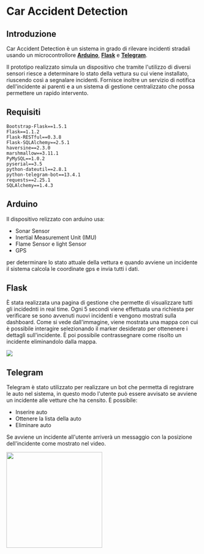 # Car Accident Detection

## Introduzione

Car Accident Detection è un sistema in grado di rilevare incidenti stradali usando un microcontrollore **[Arduino](https://www.arduino.cc/)**, **[Flask](https://flask.palletsprojects.com/en/1.1.x/)** e **[Telegram](https://telegram.org/)**.

Il prototipo realizzato simula un dispositivo che tramite l'utilizzo di diversi sensori riesce a determinare lo stato della vettura su cui viene installato, riuscendo così a segnalare incidenti. Fornisce inoltre un servizio di notifica dell'incidente ai parenti e a un sistema di gestione centralizzato che possa permettere un rapido intervento.

## Requisiti

```
Bootstrap-Flask==1.5.1
Flask==1.1.2
Flask-RESTful==0.3.8
Flask-SQLAlchemy==2.5.1
haversine==2.3.0
marshmallow==3.11.1
PyMySQL==1.0.2
pyserial==3.5
python-dateutil==2.8.1
python-telegram-bot==13.4.1
requests==2.25.1
SQLAlchemy==1.4.3
```


## Arduino

Il dispositivo relizzato con arduino usa: 
- Sonar Sensor
- Inertial Measurement Unit (IMU)
- Flame Sensor e light Sensor
- GPS

per determinare lo stato attuale della vettura e quando avviene un incidente il sistema calcola le coordinate gps e invia tutti i dati.

## Flask

È stata realizzata una pagina di gestione che permette di visualizzare tutti gli incidednti in real time. Ogni 5 secondi viene effettuata una richiesta per verificare se sono avvenuti nuovi incidenti e vengono mostrati sulla dashboard.
Come si vede dall'immagine, viene mostrata una mappa con cui è possibile interagire selezionando il marker desiderato per ottenenere i dettagli sull'incidente. 
È poi possibile contrassegnare come risolto un incidente eliminandolo dalla mappa. 

<img src="documentation/static/web.png">

## Telegram

Telegram è stato utilizzato per realizzare un bot che permetta di registrare le auto nel sistema, in questo modo l'utente può essere avvisato se avviene un incidente alle vetture che ha censito.
È possibile:
- Inserire auto
- Ottenere la lista della auto
- Eliminare auto

Se avviene un incidente all'utente arriverà un messaggio con la posizione dell'incidente come mostrato nel video. 

<img src="documentation/static/telegram.gif" width="250">